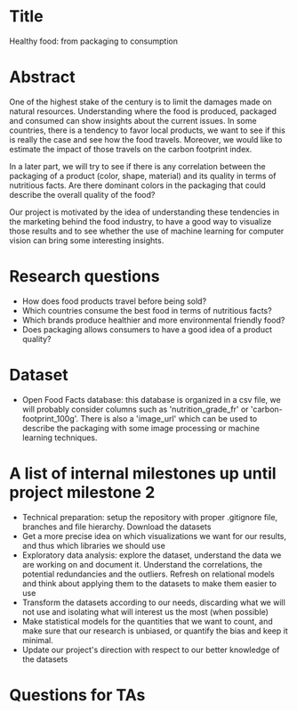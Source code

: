 # Title
Healthy food: from packaging to consumption

# Abstract
One of the highest stake of the century is to limit the damages made on natural resources. Understanding where the food is produced, packaged and consumed can show insights about the current issues. In some countries, there is a tendency to favor local products, we want to see if this is really the case and see how the food travels. Moreover, we would like to estimate the impact of those travels on the carbon footprint index.

In a later part, we will try to see if there is any correlation between the packaging of a product (color, shape, material) and its quality in terms of nutritious facts. Are there dominant colors in the packaging that could describe the overall quality of the food?

Our project is motivated by the idea of understanding these tendencies in the marketing behind the food industry, to have a good way to visualize those results and to see whether the use of machine learning for computer vision can bring some interesting insights. 

# Research questions
* How does food products travel before being sold?
* Which countries consume the best food in terms of nutritious facts?
* Which brands produce healthier and more environmental friendly food?
* Does packaging allows consumers to have a good idea of a product quality?

# Dataset
* Open Food Facts database: this database is organized in a csv file, we will probably consider columns such as 'nutrition_grade_fr' or 'carbon-footprint_100g'. There is also a 'image_url' which can be used to describe the packaging with some image processing or machine learning techniques.

# A list of internal milestones up until project milestone 2
* Technical preparation: setup the repository with proper .gitignore file, branches and file hierarchy. Download the datasets
* Get a more precise idea on which visualizations we want for our results, and thus which libraries we should use
* Exploratory data analysis: explore the dataset, understand the data we are working on and document it. Understand the correlations, the potential redundancies and the outliers. Refresh on relational models and think about applying them to the datasets to make them easier to use
* Transform the datasets according to our needs, discarding what we will not use and isolating what will interest us the most (when possible)
* Make statistical models for the quantities that we want to count, and make sure that our research is unbiased, or quantify the bias and keep it minimal.
* Update our project's direction with respect to our better knowledge of the datasets


# Questions for TAs
